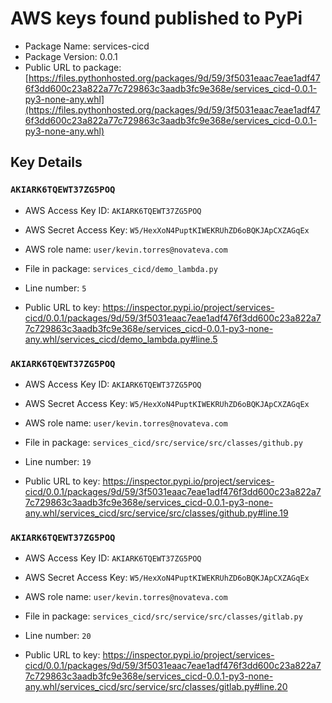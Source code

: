 # AWS keys found published to PyPi

* Package Name: services-cicd
* Package Version: 0.0.1
* Public URL to package: [https://files.pythonhosted.org/packages/9d/59/3f5031eaac7eae1adf476f3dd600c23a822a77c729863c3aadb3fc9e368e/services_cicd-0.0.1-py3-none-any.whl](https://files.pythonhosted.org/packages/9d/59/3f5031eaac7eae1adf476f3dd600c23a822a77c729863c3aadb3fc9e368e/services_cicd-0.0.1-py3-none-any.whl)

## Key Details

### `AKIARK6TQEWT37ZG5POQ`

* AWS Access Key ID: `AKIARK6TQEWT37ZG5POQ`
* AWS Secret Access Key: `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` 
* AWS role name: `user/kevin.torres@novateva.com`
* File in package: `services_cicd/demo_lambda.py`
* Line number: `5`

* Public URL to key: https://inspector.pypi.io/project/services-cicd/0.0.1/packages/9d/59/3f5031eaac7eae1adf476f3dd600c23a822a77c729863c3aadb3fc9e368e/services_cicd-0.0.1-py3-none-any.whl/services_cicd/demo_lambda.py#line.5



### `AKIARK6TQEWT37ZG5POQ`

* AWS Access Key ID: `AKIARK6TQEWT37ZG5POQ`
* AWS Secret Access Key: `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` 
* AWS role name: `user/kevin.torres@novateva.com`
* File in package: `services_cicd/src/service/src/classes/github.py`
* Line number: `19`

* Public URL to key: https://inspector.pypi.io/project/services-cicd/0.0.1/packages/9d/59/3f5031eaac7eae1adf476f3dd600c23a822a77c729863c3aadb3fc9e368e/services_cicd-0.0.1-py3-none-any.whl/services_cicd/src/service/src/classes/github.py#line.19



### `AKIARK6TQEWT37ZG5POQ`

* AWS Access Key ID: `AKIARK6TQEWT37ZG5POQ`
* AWS Secret Access Key: `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` 
* AWS role name: `user/kevin.torres@novateva.com`
* File in package: `services_cicd/src/service/src/classes/gitlab.py`
* Line number: `20`

* Public URL to key: https://inspector.pypi.io/project/services-cicd/0.0.1/packages/9d/59/3f5031eaac7eae1adf476f3dd600c23a822a77c729863c3aadb3fc9e368e/services_cicd-0.0.1-py3-none-any.whl/services_cicd/src/service/src/classes/gitlab.py#line.20



